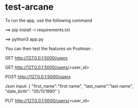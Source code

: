 # test-arcane

To run the app, use the following command

==> pip install -r requirements.txt

==> python3 app.py

You can then test the features on Postman :

GET http://127.0.0.1:5000/users

GET http://127.0.0.1:5000/users/<user_id>

POST http://127.0.0.1:5000/users

Json input:
{
"first_name":"first name",
"last_name":"last name",
"date_birth": "05/11/1990"
}


PUT http://127.0.0.1:5000/users/<user_id>

